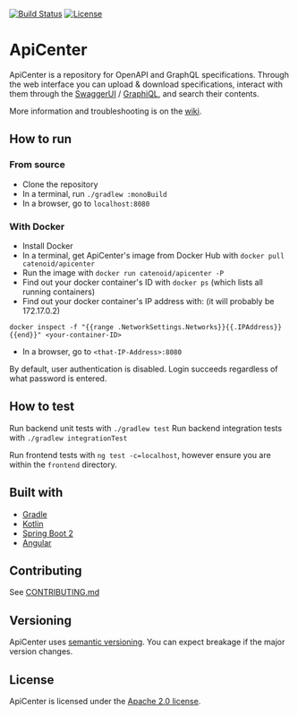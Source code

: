 [![Build Status](https://travis-ci.org/TNG/ApiCenter.svg?branch=master)](https://travis-ci.org/TNG/ApiCenter) [![License](https://img.shields.io/badge/License-Apache%202.0-blue.svg)](https://opensource.org/licenses/Apache-2.0)

# ApiCenter

ApiCenter is a repository for OpenAPI and GraphQL specifications. Through the web interface you can upload & download specifications, interact with them through the [SwaggerUI](https://swagger.io/tools/swagger-ui/) / [GraphiQL](https://github.com/graphql/graphiql), and search their contents.

More information and troubleshooting is on the [wiki](https://github.com/TNG/ApiCenter/wiki).

## How to run

### From source
* Clone the repository
* In a terminal, run `./gradlew :monoBuild`
* In a browser, go to `localhost:8080`

### With Docker
* Install Docker
* In a terminal, get ApiCenter's image from Docker Hub with `docker pull catenoid/apicenter`
* Run the image with `docker run catenoid/apicenter -P`
* Find out your docker container's ID with `docker ps` (which lists all running containers)
* Find out your docker container's IP address with: (it will probably be 172.17.0.2)

`docker inspect -f "{{range .NetworkSettings.Networks}}{{.IPAddress}}{{end}}" <your-container-ID>`

* In a browser, go to `<that-IP-Address>:8080`

By default, user authentication is disabled. Login succeeds regardless of what password is entered.

## How to test

Run backend unit tests with `./gradlew test`
Run backend integration tests with `./gradlew integrationTest`

Run frontend tests with `ng test -c=localhost`, however ensure you are within the `frontend` directory.

## Built with
- [Gradle](https://gradle.org/)
- [Kotlin](https://kotlinlang.org/)
- [Spring Boot 2](https://spring.io/projects/spring-boot)
- [Angular](https://angular.io/)

## Contributing
See [CONTRIBUTING.md](CONTRIBUTING.md)

## Versioning
ApiCenter uses [semantic versioning](https://semver.org/). You can expect breakage if the major version changes.

## License
ApiCenter is licensed under the [Apache 2.0 license](https://github.com/tngtech/apicenter/LICENSE.md).
